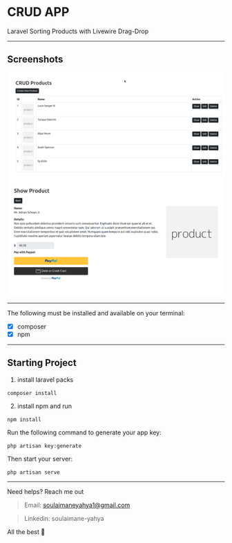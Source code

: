# CRUD APP

Laravel Sorting Products with Livewire Drag-Drop

---
## Screenshots

<img src="./public/img/1.png" />
<img src="./public/img/checkout.png" />

---

The following must be installed and available on your terminal:

* [x] composer
* [x] npm

---

## Starting Project


1. install laravel packs
```composer
composer install
```

2. install npm and run
```npm
npm install
```

Run the following command to generate your app key:

```
php artisan key:generate
```

Then start your server:

```
php artisan serve
```
----- 
Need helps? Reach me out

> Email: soulaimaneyahya1@gmail.com

> Linkedin: soulaimane-yahya

All the best :beer: